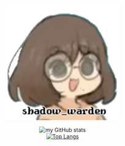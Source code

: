 
<div style ="tc display:flex;" align="center">

 <!-- ### greetings-->
<img src="assets/PFP_transparent.png" height="300">

![my GitHub stats](https://github-readme-stats.vercel.app/api?username=shadow-warden&show_icons=true&bg_color=000000ff&title_color=ffffffff&text_color=ffffffff&hide_border=true)
<br>
[![Top Langs](https://github-readme-stats-git-masterrstaa-rickstaa.vercel.app/api/top-langs/?username=shadow-warden&theme=dracula)](https://github.com/anuraghazra/github-readme-stats)

<!--
//5d2f9d10
**shadow-warden/shadow-warden** is a ✨ _special_ ✨ repository because its `README.md` (this file) appears on your GitHub profile.

Here are some ideas to get you started:

- 🔭 I’m currently working on ...
- 🌱 I’m currently learning ...
- 👯 I’m looking to collaborate on ...
- 🤔 I’m looking for help with ...
- 💬 Ask me about ...
- 📫 How to reach me: ...
- 😄 Pronouns: ...
- ⚡ Fun fact: ...
-->
